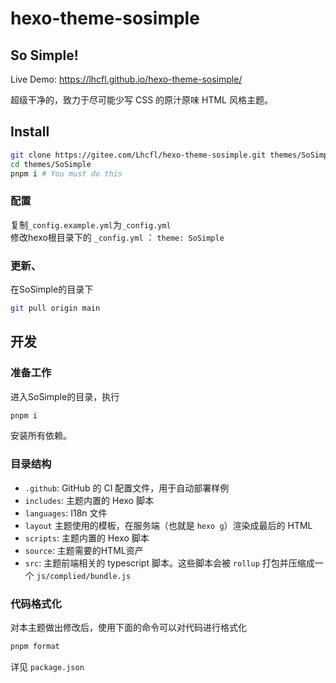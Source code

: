 # hexo-theme-sosimple

## So Simple!

Live Demo: https://lhcfl.github.io/hexo-theme-sosimple/

超级干净的，致力于尽可能少写 CSS 的原汁原味 HTML 风格主题。

## Install

```bash
git clone https://gitee.com/Lhcfl/hexo-theme-sosimple.git themes/SoSimple
cd themes/SoSimple
pnpm i # You must do this
```

### 配置

复制`_config.example.yml`为`_config.yml`  
修改hexo根目录下的 `_config.yml` ： `theme: SoSimple`

### 更新、

在SoSimple的目录下

```bash
git pull origin main
```

## 开发

### 准备工作

进入SoSimple的目录，执行

```bash
pnpm i
```

安装所有依赖。

### 目录结构

- `.github`: GitHub 的 CI 配置文件，用于自动部署样例
- `includes`: 主题内置的 Hexo 脚本
- `languages`: I18n 文件
- `layout` 主题使用的模板，在服务端（也就是 `hexo g`）渲染成最后的 HTML
- `scripts`: 主题内置的 Hexo 脚本
- `source`: 主题需要的HTML资产
- `src`: 主题前端相关的 typescript 脚本。这些脚本会被 `rollup` 打包并压缩成一个 `js/complied/bundle.js`

### 代码格式化

对本主题做出修改后，使用下面的命令可以对代码进行格式化

```bash
pnpm format
```

详见 `package.json`
